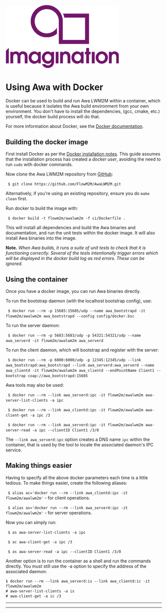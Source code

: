 ![](img.png)
----

# Using Awa with Docker

Docker can be used to build and run Awa LWM2M within a container, which is useful because it isolates the Awa build environment from your own environment. You don't have to install the dependencies, (gcc, cmake, etc.) yourself, the docker build process will do that.

For more information about Docker, see the [Docker documentation](https://docs.docker.com).

## Building the docker image

First install Docker as per the [Docker installation notes](https://docs.docker.com/engine/installation/). This guide assumes that the installation process has created a *docker user*, avoiding the need to run `sudo` with docker commands.

Now clone the Awa LWM2M repository from [GitHub](https://github.com/FlowM2M/AwaLWM2M):

``` $ git clone https://github.com/FlowM2M/AwaLWM2M.git```

Alternatively, if you're using an existing repository, ensure you do ```make clean``` first.

Run docker to build the image with:

``` $ docker build -t flowm2m/awalwm2m -f ci/Dockerfile .```

This will install all dependencies and build the Awa binaries and documentation, and run the unit tests within the docker image. It will also install Awa binaries into the image.

**Note.** *When Awa builds, it runs a suite of unit tests to check that it is functioning correctly. Several of the tests intentionally trigger errors which will be displayed in the docker build log as red errors. These can be ignored.*

## Using the container

Once you have a docker image, you can run Awa binaries directly.

To run the bootstrap daemon (with the localhost bootstrap config), use:

``` $ docker run --rm -p 15685:15685/udp --name awa_bootstrapd -it flowm2m/awalwm2m awa_bootstrapd --config config/docker.bsc```

To run the server daemon:

``` $ docker run --rm -p 5683:5683/udp -p 54321:54321/udp --name awa_serverd -it flowm2m/awalwm2m awa_serverd```

To run the client daemon, which will bootstrap and register with the server:

``` $ docker run --rm -p 6000:6000/udp -p 12345:12345/udp --link awa_bootstrapd:awa_bootstrapd --link awa_serverd:awa_serverd --name awa_clientd -it flowm2m/awalwm2m awa_clientd --endPointName Client1 --bootstrap coap://awa_bootstrapd:15685```

Awa tools may also be used:

``` $ docker run --rm --link awa_serverd:ipc -it flowm2m/awalwm2m awa-server-list-clients -a ipc```

``` $ docker run --rm --link awa_clientd:ipc -it flowm2m/awalwm2m awa-client-get -a ipc /3```

``` $ docker run --rm --link awa_serverd:ipc -it flowm2m/awalwm2m awa-server-read -a ipc --clientID Client1 /3/0```

The `--link awa_serverd:ipc` option creates a DNS name `ipc` within the container, that is used by the tool to locate the associated daemon's IPC service.

## Making things easier

Having to specify all the above docker parameters each time is a little tedious. To make things easier, create the following aliases:

``` $ alias ac='docker run --rm --link awa_clientd:ipc -it flowm2m/awalwm2m'``` - for client operations.  

``` $ alias as='docker run --rm --link awa_serverd:ipc -it flowm2m/awalwm2m'``` - for server operations.  

Now you can simply run:

``` $ as awa-server-list-clients -a ipc```

``` $ ac awa-client-get -a ipc /3```

``` $ as awa-server-read -a ipc --clientID Client1 /3/0```

Another option is to run the container as a shell and run the commands directly. You must still use the -a option to specify the address of the associated daemon:

```
$ docker run --rm --link awa_serverd:is --link awa_clientd:ic -it flowm2m/awalwm2m
# awa-server-list-clients -a is
# awa-client-get -a ic /3
```

----

----
